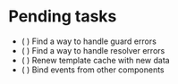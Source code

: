 # Pending tasks

- ( ) Find a way to handle guard errors
- ( ) Find a way to handle resolver errors
- ( ) Renew template cache with new data
- ( ) Bind events from other components
